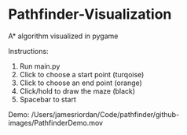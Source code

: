 # Pathfinder-Visualization
A* algorithm visualized in pygame

Instructions:
1. Run main.py
2. Click to choose a start point (turqoise)
3. Click to choose an end point (orange)
4. Click/hold to draw the maze (black)
5. Spacebar to start

Demo:
/Users/jamesriordan/Code/pathfinder/github-images/PathfinderDemo.mov

